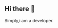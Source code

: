 ## Hi there 👋

Simply,i am a developer.
<!--
**Developerzet/Developerzet** is a ✨ _special_ ✨ repository because its `README.md` (this file) appears on your GitHub profile.

Simply,i am a developer.
-->
